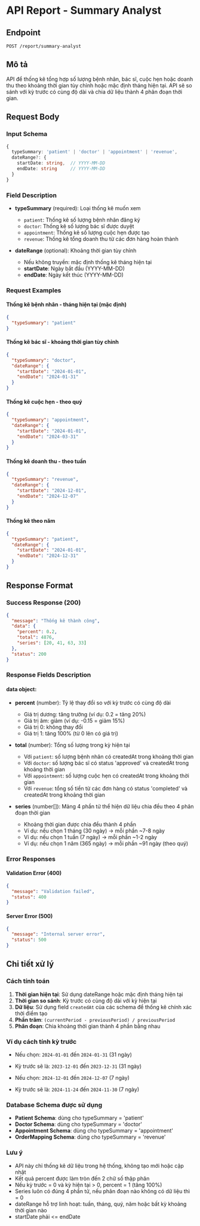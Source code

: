 # API Report - Summary Analyst

## Endpoint

```
POST /report/summary-analyst
```

## Mô tả

API để thống kê tổng hợp số lượng bệnh nhân, bác sĩ, cuộc hẹn hoặc doanh thu theo khoảng thời gian tùy chỉnh hoặc mặc định tháng hiện tại. API sẽ so sánh với kỳ trước có cùng độ dài và chia dữ liệu thành 4 phân đoạn thời gian.

## Request Body

### Input Schema

```typescript
{
  typeSummary: 'patient' | 'doctor' | 'appointment' | 'revenue',
  dateRange?: {
    startDate: string,  // YYYY-MM-DD
    endDate: string     // YYYY-MM-DD
  }
}
```

### Field Description

- **typeSummary** (required): Loại thống kê muốn xem

  - `patient`: Thống kê số lượng bệnh nhân đăng ký
  - `doctor`: Thống kê số lượng bác sĩ được duyệt
  - `appointment`: Thống kê số lượng cuộc hẹn được tạo
  - `revenue`: Thống kê tổng doanh thu từ các đơn hàng hoàn thành

- **dateRange** (optional): Khoảng thời gian tùy chỉnh
  - Nếu không truyền: mặc định thống kê tháng hiện tại
  - **startDate**: Ngày bắt đầu (YYYY-MM-DD)
  - **endDate**: Ngày kết thúc (YYYY-MM-DD)

### Request Examples

#### Thống kê bệnh nhân - tháng hiện tại (mặc định)

```json
{
  "typeSummary": "patient"
}
```

#### Thống kê bác sĩ - khoảng thời gian tùy chỉnh

```json
{
  "typeSummary": "doctor",
  "dateRange": {
    "startDate": "2024-01-01",
    "endDate": "2024-01-31"
  }
}
```

#### Thống kê cuộc hẹn - theo quý

```json
{
  "typeSummary": "appointment",
  "dateRange": {
    "startDate": "2024-01-01",
    "endDate": "2024-03-31"
  }
}
```

#### Thống kê doanh thu - theo tuần

```json
{
  "typeSummary": "revenue",
  "dateRange": {
    "startDate": "2024-12-01",
    "endDate": "2024-12-07"
  }
}
```

#### Thống kê theo năm

```json
{
  "typeSummary": "patient",
  "dateRange": {
    "startDate": "2024-01-01",
    "endDate": "2024-12-31"
  }
}
```

## Response Format

### Success Response (200)

```json
{
  "message": "Thống kê thành công",
  "data": {
    "percent": 0.2,
    "total": 4876,
    "series": [20, 41, 63, 33]
  },
  "status": 200
}
```

### Response Fields Description

#### data object:

- **percent** (number): Tỷ lệ thay đổi so với kỳ trước có cùng độ dài

  - Giá trị dương: tăng trưởng (ví dụ: 0.2 = tăng 20%)
  - Giá trị âm: giảm (ví dụ: -0.15 = giảm 15%)
  - Giá trị 0: không thay đổi
  - Giá trị 1: tăng 100% (từ 0 lên có giá trị)

- **total** (number): Tổng số lượng trong kỳ hiện tại

  - Với `patient`: số lượng bệnh nhân có createdAt trong khoảng thời gian
  - Với `doctor`: số lượng bác sĩ có status 'approved' và createdAt trong khoảng thời gian
  - Với `appointment`: số lượng cuộc hẹn có createdAt trong khoảng thời gian
  - Với `revenue`: tổng số tiền từ các đơn hàng có status 'completed' và createdAt trong khoảng thời gian

- **series** (number[]): Mảng 4 phần tử thể hiện dữ liệu chia đều theo 4 phân đoạn thời gian
  - Khoảng thời gian được chia đều thành 4 phần
  - Ví dụ: nếu chọn 1 tháng (30 ngày) → mỗi phần ~7-8 ngày
  - Ví dụ: nếu chọn 1 tuần (7 ngày) → mỗi phần ~1-2 ngày
  - Ví dụ: nếu chọn 1 năm (365 ngày) → mỗi phần ~91 ngày (theo quý)

### Error Responses

#### Validation Error (400)

```json
{
  "message": "Validation failed",
  "status": 400
}
```

#### Server Error (500)

```json
{
  "message": "Internal server error",
  "status": 500
}
```

## Chi tiết xử lý

### Cách tính toán

1. **Thời gian hiện tại**: Sử dụng dateRange hoặc mặc định tháng hiện tại
2. **Thời gian so sánh**: Kỳ trước có cùng độ dài với kỳ hiện tại
3. **Dữ liệu**: Sử dụng field `createdAt` của các schema để thống kê chính xác thời điểm tạo
4. **Phần trăm**: `(currentPeriod - previousPeriod) / previousPeriod`
5. **Phân đoạn**: Chia khoảng thời gian thành 4 phần bằng nhau

### Ví dụ cách tính kỳ trước

- Nếu chọn: `2024-01-01` đến `2024-01-31` (31 ngày)
- Kỳ trước sẽ là: `2023-12-01` đến `2023-12-31` (31 ngày)

- Nếu chọn: `2024-12-01` đến `2024-12-07` (7 ngày)
- Kỳ trước sẽ là: `2024-11-24` đến `2024-11-30` (7 ngày)

### Database Schema được sử dụng

- **Patient Schema**: dùng cho typeSummary = 'patient'
- **Doctor Schema**: dùng cho typeSummary = 'doctor'
- **Appointment Schema**: dùng cho typeSummary = 'appointment'
- **OrderMapping Schema**: dùng cho typeSummary = 'revenue'

### Lưu ý

- API này chỉ thống kê dữ liệu trong hệ thống, không tạo mới hoặc cập nhật
- Kết quả percent được làm tròn đến 2 chữ số thập phân
- Nếu kỳ trước = 0 và kỳ hiện tại > 0, percent = 1 (tăng 100%)
- Series luôn có đúng 4 phần tử, nếu phân đoạn nào không có dữ liệu thì = 0
- dateRange hỗ trợ linh hoạt: tuần, tháng, quý, năm hoặc bất kỳ khoảng thời gian nào
- startDate phải <= endDate
